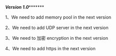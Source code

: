 ***********************Version 1.0******************************

1、We need to add memory pool in the next version

2、We need to add UDP server in the next version

3、We need to 加密 encryption in the next version

4、We need to add https in the next version

